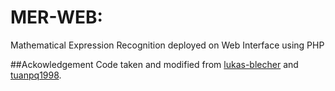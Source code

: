 # MER-WEB: 
Mathematical Expression Recognition deployed on Web Interface using PHP

##Ackowledgement
Code taken and modified from [lukas-blecher](https://github.com/lukas-blecher/LaTeX-OCR) and [tuanpq1998](https://github.com/tuanpq1998/msr-backend).

